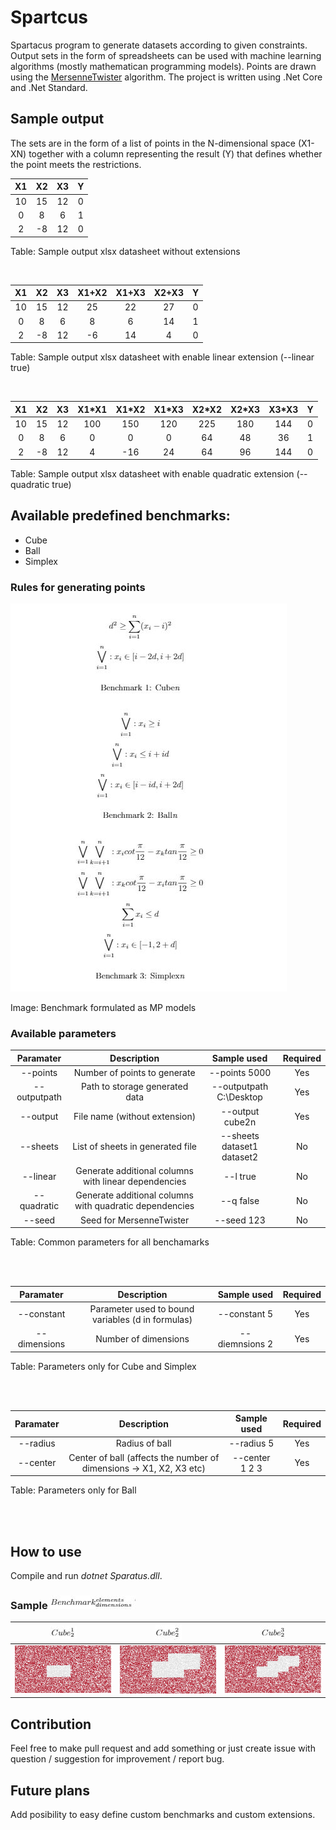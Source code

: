 # Spartcus

Spartacus program to generate datasets according to given constraints. 
Output sets in the form of spreadsheets can be used with machine learning algorithms (mostly mathematican programming models). Points are drawn using the [MersenneTwister](https://github.com/akiotakahashi/MersenneTwister) algorithm. The project is written using .Net Core and .Net Standard.

## Sample output
The sets are in the form of a list of points in the N-dimensional space (X1-XN) together with a column representing the result (Y) that defines whether the point meets the restrictions.

| X1 | X2 | X3 | Y  |
|:--:|:--:|:--:|:--:|
| 10 | 15 | 12 | 0 |
| 0  | 8  | 6  | 1 |
| 2  | -8 | 12 | 0 |

Table: Sample output xlsx datasheet without extensions

<br />

| X1 | X2 | X3 | X1+X2 | X1+X3 | X2+X3 | Y  |
|:--:|:--:|:--:|:--:|:--:|:--:|:--:|
| 10 | 15 | 12 | 25 | 22 | 27 | 0 |
| 0  | 8  | 6  | 8  | 6  | 14 | 1 |
| 2  | -8 | 12 | -6 | 14 | 4  | 0 |

Table: Sample output xlsx datasheet with enable linear extension (--linear true)

<br />

| X1 | X2 | X3 | X1\*X1 | X1\*X2 | X1\*X3 | X2\*X2 | X2\*X3 | X3\*X3 | Y  |
|:--:|:--:|:--:|:--:|:--:|:--:|:--:|:--:|:--:|:--:|
| 10 | 15 | 12 | 100 | 150 | 120 | 225 | 180 | 144 | 0 |
| 0  | 8  | 6  | 0 | 0  | 0  | 64 | 48 | 36 | 1 |
| 2  | -8 | 12 | 4 |-16 | 24 | 64 | 96  | 144 | 0 |

Table: Sample output xlsx datasheet with enable quadratic extension (--quadratic true)

## Available predefined benchmarks:
+ Cube
+ Ball
+ Simplex

### Rules for generating points

![Visualization](/docs/images/formulated_benchmarks.JPG)

Image: Benchmark formulated as MP models

### Available parameters

| Paramater | Description | Sample used | Required |
|:---------:|:-----------:|:-----------:|:--------:|
| --points  | Number of points to generate | --points 5000 | Yes |
| --outputpath  | Path to storage generated data | --outputpath C:\Desktop | Yes |
| --output  | File name (without extension) | --output cube2n | Yes |
| --sheets  | List of sheets in generated file | --sheets dataset1 dataset2 | No |
| --linear  | Generate additional columns with linear dependencies | --l true | No |
| --quadratic  | Generate additional columns with quadratic dependencies | --q false | No |
| --seed  | Seed for MersenneTwister | --seed 123 | No |

Table: Common parameters for all benchamarks

<br />
<br />

| Paramater | Description | Sample used | Required |
|:---------:|:-----------:|:-----------:|:--------:|
|--constant|Parameter used to bound variables (d in formulas)|--constant 5| Yes |
|--dimensions|Number of dimensions|--diemnsions 2|Yes|

Table: Parameters only for Cube and Simplex

<br />
<br />

| Paramater | Description | Sample used | Required |
|:---------:|:-----------:|:-----------:|:--------:|
|--radius|Radius of ball|--radius 5| Yes |
|--center|Center of ball (affects the number of dimensions -> X1, X2, X3 etc) |--center 1 2 3 |Yes|

Table: Parameters only for Ball

<br />
<br />

## How to use
Compile and run *dotnet Sparatus.dll*.

### Sample ![](/docs/images/sample_definition.JPG)
|![](/docs/images/cube_sample_1_symbol.JPG)|![](/docs/images/cube_sample_2_symbol.JPG)|![](/docs/images/cube_sample_3_symbol.JPG)|
|:---------:|:-----------:|:-----------:|
|![](/docs/images/cube_sample_1.JPG)|![](/docs/images/cube_sample_2.JPG)|![](/docs/images/cube_sample_3.JPG)|

## Contribution
Feel free to make pull request and add something or just create issue with question / suggestion for improvement / report bug.


## Future plans
Add posibility to easy define custom benchmarks and custom extensions.
